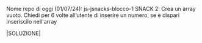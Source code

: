 Nome repo di oggi (01/07/24): js-jsnacks-blocco-1
SNACK 2:
Crea un array vuoto.
Chiedi per 6 volte all’utente di inserire un numero, se è dispari inseriscilo nell'array


|SOLUZIONE|